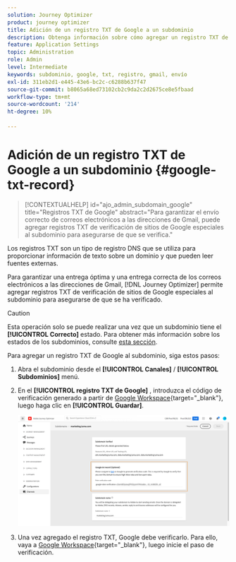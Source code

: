 ```yaml
---
solution: Journey Optimizer
product: journey optimizer
title: Adición de un registro TXT de Google a un subdominio
description: Obtenga información sobre cómo agregar un registro TXT de Google a un subdominio
feature: Application Settings
topic: Administration
role: Admin
level: Intermediate
keywords: subdominio, google, txt, registro, gmail, envío
exl-id: 311eb2d1-e445-43e6-bc2c-c6288b637f47
source-git-commit: b8065a68ed73102cb2c9da2c2d2675ce8e5fbaad
workflow-type: tm+mt
source-wordcount: '214'
ht-degree: 10%

---
```


# Adición de un registro TXT de Google a un subdominio {#google-txt-record}

>[!CONTEXTUALHELP]
>id="ajo_admin_subdomain_google"
>title="Registros TXT de Google"
>abstract="Para garantizar el envío correcto de correos electrónicos a las direcciones de Gmail, puede agregar registros TXT de verificación de sitios de Google especiales al subdominio para asegurarse de que se verifica."

Los registros TXT son un tipo de registro DNS que se utiliza para proporcionar información de texto sobre un dominio y que pueden leer fuentes externas.

Para garantizar una entrega óptima y una entrega correcta de los correos electrónicos a las direcciones de Gmail, [!DNL Journey Optimizer] permite agregar registros TXT de verificación de sitios de Google especiales al subdominio para asegurarse de que se ha verificado.

>[!CAUTION]
>
> Esta operación solo se puede realizar una vez que un subdominio tiene el **[!UICONTROL Correcto]** estado. Para obtener más información sobre los estados de los subdominios, consulte [esta sección](about-subdomain-delegation.md#access-delegated-subdomains).

Para agregar un registro TXT de Google al subdominio, siga estos pasos:

1. Abra el subdominio desde el **[!UICONTROL Canales]** / **[!UICONTROL Subdominios]** menú.

1. En el **[!UICONTROL registro TXT de Google]** , introduzca el código de verificación generado a partir de [Google Workspace](https://support.google.com/a/answer/183895){target="_blank"}<!--G Suite Admin tools-->, luego haga clic en **[!UICONTROL Guardar]**.

   ![](assets/subdomain-google-txt.png)

1. Una vez agregado el registro TXT, Google debe verificarlo. Para ello, vaya a [Google Workspace](https://support.google.com/a/answer/183895){target="_blank"}<!--G Suite Admin tools-->, luego inicie el paso de verificación.
